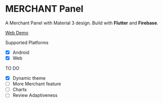 # MERCHANT Panel

A Merchant Panel with Material 3 design. Build with **Flutter** and **Firebase**.

[Web Demo]([https://merchant-m3.web.app])

Supported Platforms

- [x] Android
- [x] Web

TO DO

- [x] Dynamic theme
- [ ] More Merchant feature
- [ ] Charts
- [ ] Review Adaptiveness

